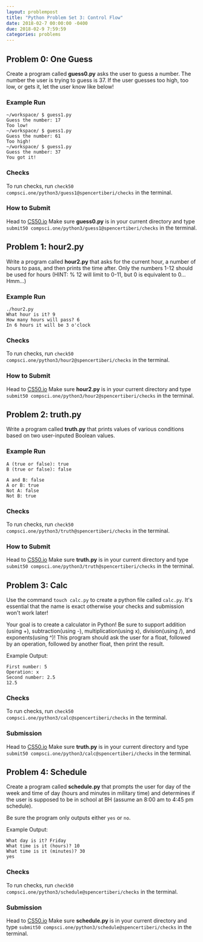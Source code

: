 ```yaml
---
layout: problempost
title: "Python Problem Set 3: Control Flow"
date: 2018-02-7 00:00:00 -0400
due: 2018-02-9 7:59:59
categories: problems
---
```



## Problem 0: One Guess
Create a program called **guess0.py** asks the user to guess a number. The number the user is trying to guess is 37. If the user guesses too high, too low, or gets it, let the user know like below!

### Example Run
```
~/workspace/ $ guess1.py
Guess the number: 17
Too low!
~/workspace/ $ guess1.py
Guess the number: 61
Too high!
~/workspace/ $ guess1.py
Guess the number: 37
You got it!
```

### Checks

To run checks, run `check50 compsci.one/python3/guess1@spencertiberi/checks` in the terminal.

### How to Submit

Head to [CS50.io](cs50.io) Make sure **guess0.py** is in your current directory and type `submit50 compsci.one/python3/guess1@spencertiberi/checks` in the terminal.

## Problem 1: hour2.py

Write a program called **hour2.py** that asks for the current hour, a number of hours to pass, and then prints the time after. Only the numbers 1-12 should be used for hours (HINT: % 12 will limit to 0-11, but 0 is equivalent to 0... Hmm...)

### Example Run

```
./hour2.py
What hour is it? 9
How many hours will pass? 6
In 6 hours it will be 3 o'clock
```

### Checks

To run checks, run `check50 compsci.one/python3/hour2@spencertiberi/checks` in the terminal.

### How to Submit

Head to [CS50.io](cs50.io) Make sure **hour2.py** is in your current directory and type `submit50 compsci.one/python3/hour2@spencertiberi/checks` in the terminal.

## Problem 2: truth.py

Write a program called **truth.py** that prints values of various conditions based on two user-inputed Boolean values.

### Example Run

```
A (true or false): true
B (true or false): false

A and B: false
A or B: true
Not A: false
Not B: true
```

### Checks

To run checks, run `check50 compsci.one/python3/truth@spencertiberi/checks` in the terminal.

### How to Submit

Head to [CS50.io](cs50.io) Make sure **truth.py** is in your current directory and type `submit50 compsci.one/python3/truth@spencertiberi/checks` in the terminal.

## Problem 3: Calc

Use the command `touch calc.py` to create a python file called `calc.py`. It's essential that the name is exact otherwise your checks and submission won't work later!

Your goal is to create a calculator in Python! Be sure to support addition (using +), subtraction(using -), multiplication(using x), division(using /), and exponents(using ^)! This program should ask the user for a float, followed by an operation, followed by another float, then print the result.

Example Output:
```
First number: 5
Operation: x
Second number: 2.5
12.5
```

### Checks

To run checks, run `check50 compsci.one/python3/calc@spencertiberi/checks` in the terminal.

### Submission
Head to [CS50.io](cs50.io) Make sure **truth.py** is in your current directory and type `submit50 compsci.one/python3/calc@spencertiberi/checks` in the terminal.

## Problem 4: Schedule

Create a program called **schedule.py** that prompts the user for day of the week and time of day (hours and minutes in military time) and determines if the user is supposed to be in school at BH (assume an 8:00 am to 4:45 pm schedule).

Be sure the program only outputs either `yes` or `no`.

Example Output:
```
What day is it? Friday
What time is it (hours)? 10
What time is it (minutes)? 30
yes
```

### Checks

To run checks, run `check50 compsci.one/python3/schedule@spencertiberi/checks` in the terminal.

### Submission

Head to [CS50.io](cs50.io) Make sure **schedule.py** is in your current directory and type `submit50 compsci.one/python3/schedule@spencertiberi/checks` in the terminal.
